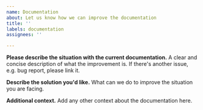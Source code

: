 ```yaml
---
name: Documentation
about: Let us know how we can improve the documentation
title: ''
labels: documentation
assignees: ''

---
```


**Please describe the situation with the current documentation.**
A clear and concise description of what the improvement is. If there's another issue, e.g. bug report, please link it.

**Describe the solution you'd like.**
What can we do to improve the situation you are facing.

**Additional context.**
Add any other context about the documentation here.

